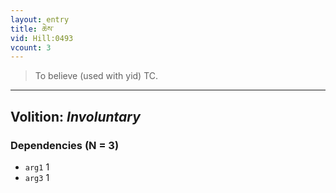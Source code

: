 ```yaml
---
layout: entry
title: ཆེས་
vid: Hill:0493
vcount: 3
---
```

> To believe (used with yid) TC\.

---
Volition: _Involuntary_
---

### Dependencies (N = 3)
* `arg1` 1
* `arg3` 1
